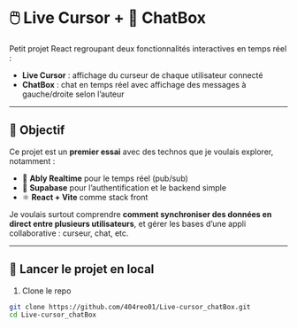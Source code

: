 # 🖱️ Live Cursor + 💬 ChatBox

Petit projet React regroupant deux fonctionnalités interactives en temps réel :

- **Live Cursor** : affichage du curseur de chaque utilisateur connecté
- **ChatBox** : chat en temps réel avec affichage des messages à gauche/droite selon l’auteur

---

## 🎯 Objectif

Ce projet est un **premier essai** avec des technos que je voulais explorer, notamment :

- 🧩 **Ably Realtime** pour le temps réel (pub/sub)
- 🧩 **Supabase** pour l’authentification et le backend simple
- ⚛️ **React + Vite** comme stack front

Je voulais surtout comprendre **comment synchroniser des données en direct entre plusieurs utilisateurs**, et gérer les bases d’une appli collaborative : curseur, chat, etc.

---

## 🚀 Lancer le projet en local

1. Clone le repo

```bash
git clone https://github.com/404reo01/Live-cursor_chatBox.git
cd Live-cursor_chatBox
